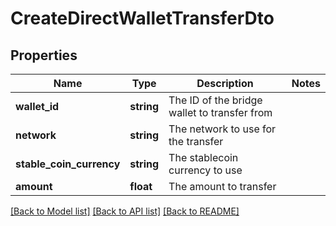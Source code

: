# CreateDirectWalletTransferDto

## Properties
Name | Type | Description | Notes
------------ | ------------- | ------------- | -------------
**wallet_id** | **string** | The ID of the bridge wallet to transfer from | 
**network** | **string** | The network to use for the transfer | 
**stable_coin_currency** | **string** | The stablecoin currency to use | 
**amount** | **float** | The amount to transfer | 

[[Back to Model list]](../../README.md#documentation-for-models) [[Back to API list]](../../README.md#documentation-for-api-endpoints) [[Back to README]](../../README.md)

